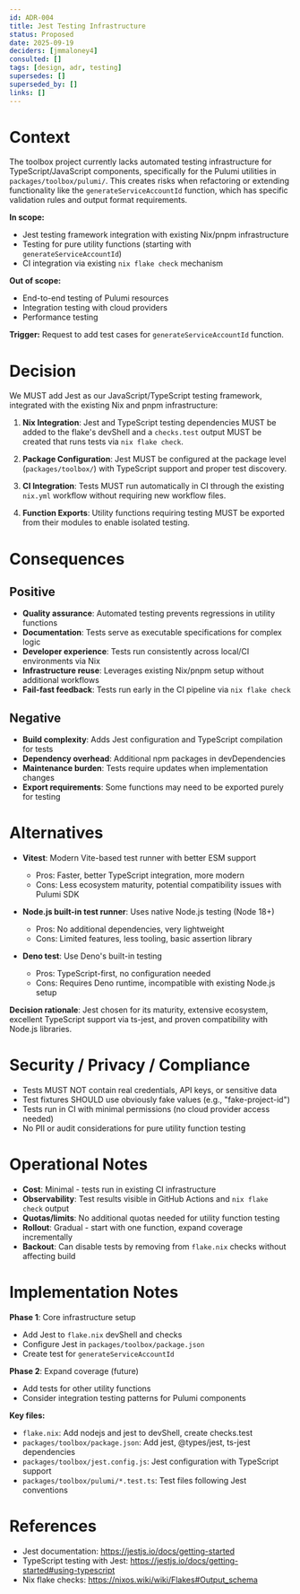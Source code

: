 ```yaml
---
id: ADR-004
title: Jest Testing Infrastructure
status: Proposed
date: 2025-09-19
deciders: [jmmaloney4]
consulted: []
tags: [design, adr, testing]
supersedes: []
superseded_by: []
links: []
---
```


# Context

The toolbox project currently lacks automated testing infrastructure for TypeScript/JavaScript components, specifically for the Pulumi utilities in `packages/toolbox/pulumi/`. This creates risks when refactoring or extending functionality like the `generateServiceAccountId` function, which has specific validation rules and output format requirements.

**In scope:**
- Jest testing framework integration with existing Nix/pnpm infrastructure
- Testing for pure utility functions (starting with `generateServiceAccountId`)
- CI integration via existing `nix flake check` mechanism

**Out of scope:**
- End-to-end testing of Pulumi resources
- Integration testing with cloud providers
- Performance testing

**Trigger:** Request to add test cases for `generateServiceAccountId` function.

# Decision

We MUST add Jest as our JavaScript/TypeScript testing framework, integrated with the existing Nix and pnpm infrastructure:

1. **Nix Integration**: Jest and TypeScript testing dependencies MUST be added to the flake's devShell and a `checks.test` output MUST be created that runs tests via `nix flake check`.

2. **Package Configuration**: Jest MUST be configured at the package level (`packages/toolbox/`) with TypeScript support and proper test discovery.

3. **CI Integration**: Tests MUST run automatically in CI through the existing `nix.yml` workflow without requiring new workflow files.

4. **Function Exports**: Utility functions requiring testing MUST be exported from their modules to enable isolated testing.

# Consequences

## Positive
- **Quality assurance**: Automated testing prevents regressions in utility functions
- **Documentation**: Tests serve as executable specifications for complex logic
- **Developer experience**: Tests run consistently across local/CI environments via Nix
- **Infrastructure reuse**: Leverages existing Nix/pnpm setup without additional workflows
- **Fail-fast feedback**: Tests run early in the CI pipeline via `nix flake check`

## Negative
- **Build complexity**: Adds Jest configuration and TypeScript compilation for tests
- **Dependency overhead**: Additional npm packages in devDependencies
- **Maintenance burden**: Tests require updates when implementation changes
- **Export requirements**: Some functions may need to be exported purely for testing

# Alternatives

- **Vitest**: Modern Vite-based test runner with better ESM support
  - Pros: Faster, better TypeScript integration, more modern
  - Cons: Less ecosystem maturity, potential compatibility issues with Pulumi SDK

- **Node.js built-in test runner**: Uses native Node.js testing (Node 18+)
  - Pros: No additional dependencies, very lightweight
  - Cons: Limited features, less tooling, basic assertion library

- **Deno test**: Use Deno's built-in testing
  - Pros: TypeScript-first, no configuration needed
  - Cons: Requires Deno runtime, incompatible with existing Node.js setup

**Decision rationale**: Jest chosen for its maturity, extensive ecosystem, excellent TypeScript support via ts-jest, and proven compatibility with Node.js libraries.

# Security / Privacy / Compliance

- Tests MUST NOT contain real credentials, API keys, or sensitive data
- Test fixtures SHOULD use obviously fake values (e.g., "fake-project-id")
- Tests run in CI with minimal permissions (no cloud provider access needed)
- No PII or audit considerations for pure utility function testing

# Operational Notes

- **Cost**: Minimal - tests run in existing CI infrastructure
- **Observability**: Test results visible in GitHub Actions and `nix flake check` output
- **Quotas/limits**: No additional quotas needed for utility function testing
- **Rollout**: Gradual - start with one function, expand coverage incrementally
- **Backout**: Can disable tests by removing from `flake.nix` checks without affecting build

# Implementation Notes

**Phase 1**: Core infrastructure setup
- Add Jest to `flake.nix` devShell and checks
- Configure Jest in `packages/toolbox/package.json`
- Create test for `generateServiceAccountId`

**Phase 2**: Expand coverage (future)
- Add tests for other utility functions
- Consider integration testing patterns for Pulumi components

**Key files:**
- `flake.nix`: Add nodejs and jest to devShell, create checks.test
- `packages/toolbox/package.json`: Add jest, @types/jest, ts-jest dependencies
- `packages/toolbox/jest.config.js`: Jest configuration with TypeScript support
- `packages/toolbox/pulumi/*.test.ts`: Test files following Jest conventions

# References

- Jest documentation: https://jestjs.io/docs/getting-started
- TypeScript testing with Jest: https://jestjs.io/docs/getting-started#using-typescript
- Nix flake checks: https://nixos.wiki/wiki/Flakes#Output_schema